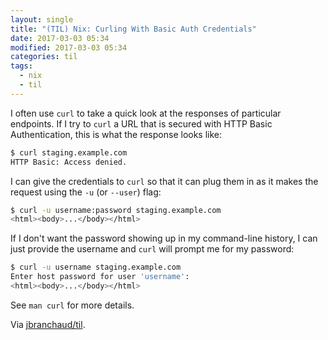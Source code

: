 ```yaml
---
layout: single
title: "(TIL) Nix: Curling With Basic Auth Credentials"
date: 2017-03-03 05:34
modified: 2017-03-03 05:34
categories: til
tags:
  - nix
  - til
---
```


I often use `curl` to take a quick look at the responses of particular
endpoints. If I try to `curl` a URL that is secured with HTTP Basic
Authentication, this is what the response looks like:

```bash
$ curl staging.example.com
HTTP Basic: Access denied.
```

I can give the credentials to `curl` so that it can plug them in as it makes
the request using the `-u` (or `--user`) flag:

```bash
$ curl -u username:password staging.example.com
<html><body>...</body></html>
```

If I don't want the password showing up in my command-line history, I can
just provide the username and `curl` will prompt me for my password:

```bash
$ curl -u username staging.example.com
Enter host password for user 'username':
<html><body>...</body></html>
```

See `man curl` for more details.

Via [jbranchaud/til](https://github.com/jbranchaud/til).
